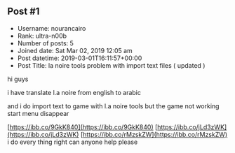 ## Post #1
- Username: nourancairo
- Rank: ultra-n00b
- Number of posts: 5
- Joined date: Sat Mar 02, 2019 12:05 am
- Post datetime: 2019-03-01T16:11:57+00:00
- Post Title: la noire   tools  problem  with import text files ( updated )

hi guys  

i have translate  l.a noire   from  english to arabic  

and  i do  import   text  to game  with  l.a noire tools    but   the game  not working  start menu  disappear  

[https://ibb.co/9GkK840](https://ibb.co/9GkK840)
[https://ibb.co/jLd3zWK](https://ibb.co/jLd3zWK)
[https://ibb.co/rMzskZW](https://ibb.co/rMzskZW)
 i do every thing right      can  anyone  help  please
